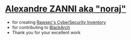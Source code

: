 # [Alexandre ZANNI aka "noraj"](https://github.com/noraj)
- for creating [Rawsec's CyberSecurity Inventory](https://inventory.raw.pm/)
- for contributing to [BlackArch](https://blackarch.org/)
- Thank you for your excellent work
